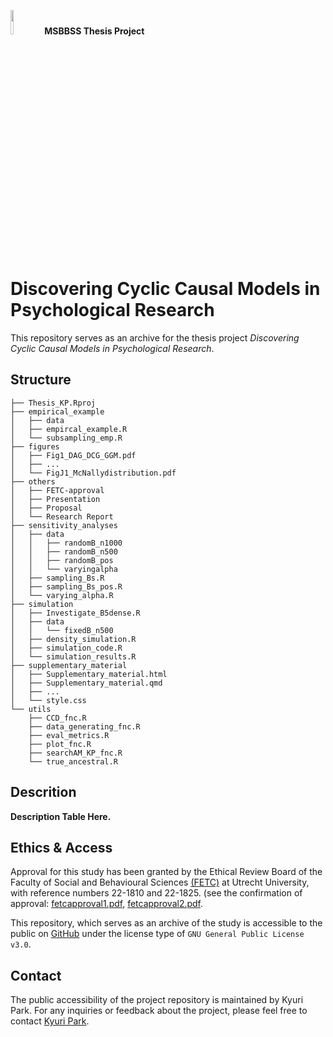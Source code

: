 <img src="https://github.com/KyuriP/Thesis_KP/blob/main/cyclelogo.png" width=10% height=10%>  **MSBBSS Thesis Project** 
# Discovering Cyclic Causal Models in Psychological Research 

This repository serves as an archive for the thesis project *Discovering Cyclic Causal Models in Psychological Research*. 


## Structure
```
├── Thesis_KP.Rproj
├── empirical_example
│   ├── data
│   ├── empircal_example.R
│   └── subsampling_emp.R
├── figures
│   ├── Fig1_DAG_DCG_GGM.pdf
│   ├── ...
│   └── FigJ1_McNallydistribution.pdf
├── others
│   ├── FETC-approval
│   ├── Presentation
│   ├── Proposal
│   └── Research Report
├── sensitivity_analyses
│   ├── data
│   │   ├── randomB_n1000
│   │   ├── randomB_n500
│   │   ├── randomB_pos
│   │   └── varyingalpha
│   ├── sampling_Bs.R
│   ├── sampling_Bs_pos.R
│   └── varying_alpha.R
├── simulation
│   ├── Investigate_B5dense.R
│   ├── data
│   │   └── fixedB_n500
│   ├── density_simulation.R
│   ├── simulation_code.R
│   └── simulation_results.R
├── supplementary_material
│   ├── Supplementary_material.html
│   ├── Supplementary_material.qmd
│   ├── ...
│   └── style.css
└── utils
    ├── CCD_fnc.R
    ├── data_generating_fnc.R
    ├── eval_metrics.R
    ├── plot_fnc.R
    ├── searchAM_KP_fnc.R
    └── true_ancestral.R
```

## Descrition
**Description Table Here.**


## Ethics & Access
Approval for this study has been granted by the Ethical Review Board of the Faculty of Social and
Behavioural Sciences [(FETC)](https://ferb.sites.uu.nl/) at Utrecht University, with reference numbers 22-1810 and 22-1825.
(see the confirmation of approval: [fetcapproval1.pdf](https://github.com/KyuriP/Thesis_KP/blob/main/others/FETC-approval/fetcapproval1.pdf), [fetcapproval2.pdf](https://github.com/KyuriP/Thesis_KP/blob/main/others/FETC-approval/fetcapproval2.pdf).

This repository, which serves as an archive of the study is accessible to the public on [GitHub](https://github.com/KyuriP/Thesis_KP) under the license type of `GNU General Public License v3.0`. 

## Contact
The public accessibility of the project repository is maintained by Kyuri Park.
For any inquiries or feedback about the project, please feel free to contact [Kyuri Park](https://kyurip.github.io/).
